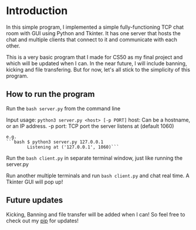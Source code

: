 # Introduction

In this simple program, I implemented a simple fully-functioning TCP chat room with GUI using Python and Tkinter. It has one server that hosts the chat and multiple
clients that connect to it and communicate with each other.

This is a very basic program that I made for CS50 as my final project and which will be updated when I can. In the near future, I will include banning, kicking and file transfering.
But for now, let's all stick to the simplicity of this program.

## How to run the program

Run the ```bash server.py``` from the command line

Input usage: ```python3 server.py <host> [-p PORT]```
    host: Can be a hostname, or an IP address.
    -p port: TCP port the server listens at (default 1060)

    e.g.
    ```bash $ python3 server.py 127.0.0.1
            Listening at ('127.0.0.1', 1060)```

Run the ```bash client.py``` in separate terminal window, just like running the server.py

Run another multiple terminals and run ```bash client.py``` and chat real time. A Tkinter GUI will pop up!


## Future updates

Kicking, Banning and file transfer will be added when I can! So feel free to check out my [pip](https://github.com/raflors) for updates!
